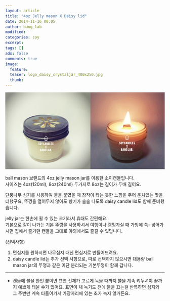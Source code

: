 ```yaml
---
layout: article
title: "4oz Jelly mason X Daisy lid"
date: 2014-11-16 00:05
author: bang_lab
modified:
categories: soy
excerpt: 
tags: []
ads: false
comments: true
image:
  feature:
  teaser: logo_daisy_crystaljar_400x250.jpg
  thumb:
---
```


![4oz Jelly mason X Daisy lid](/images/logo_daisy_crystaljar_fire.jpg)


ball mason 브랜드의 4oz jelly mason jar를 이용한 소이캔들입니다.  
사이즈는 4oz(120ml), 8oz(240ml) 두가지로 8oz는 길이가 두배 길어요.  

단풍나무 심지를 사용하여 불을 붙였을 때 장작이 타는 듯한 느낌을 주어 운치있는 맛을 더했구요, 뚜껑을 열어두지 않아도 향기가 솔솔 나도록 daisy candle lid도 함께 준비했습니다.    

jelly jar는 한손에 쥘 수 있는 크기라서 휴대도 간편해요.  
기본으로 같이 나가는 기본 뚜껑을 사용하셔서 여행이나 캠핑가실 때 가방에 쏙- 넣어가시면 집에서 즐기던 캔들을 그대로 야외에서도 즐길 수 있답니다.  

(선택사항)  
1. 면심지를 원하시면 나무심지 대신 면심지로 만들어드려요.  
2. daisy candle lid는 추가 선택 사항으로, 따로 선택하지 않으시면 대용량 ball mason jar의 뚜껑과 같은 이단 분리되는 기본뚜껑이 함께 갑니다.  

---------
* 캔들에 불을 한번 붙이면 표면 전체가 고르게 녹을 때까지 불을 계속 켜두셔야 끝까지 예쁘게 태울 수가 있어요. 표면이 채 녹기도 전에 불을 끄는걸 반복하면 심지와 그 주변만 계속 타들어가서 가장자리에 있는 초가 녹지 않거든요.